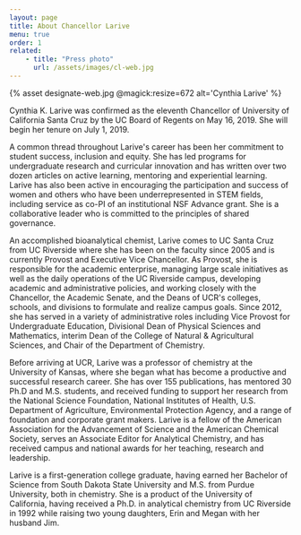 ```yaml
---
layout: page
title: About Chancellor Larive
menu: true
order: 1
related:
    - title: "Press photo"
      url: /assets/images/cl-web.jpg
---
```


{% asset designate-web.jpg @magick:resize=672 alt='Cynthia Larive' %}

Cynthia K. Larive was confirmed as the eleventh Chancellor of University of California Santa Cruz by the UC Board of Regents on May 16, 2019. She will begin her tenure on July 1, 2019.

A common thread throughout Larive's career has been her commitment to student success, inclusion and equity. She has led programs for undergraduate research and curricular innovation and has written over two dozen articles on active learning, mentoring and experiential learning. Larive has also been active in encouraging the participation and success of women and others who have been underrepresented in STEM fields, including service as co-PI of an institutional NSF Advance grant. She is a collaborative leader who is committed to the principles of shared governance.

An accomplished bioanalytical chemist, Larive comes to UC Santa Cruz from UC Riverside where she has been on the faculty since 2005 and is currently Provost and Executive Vice Chancellor. As Provost, she is responsible for the academic enterprise, managing large scale initiatives as well as the daily operations of the UC Riverside campus, developing academic and administrative policies, and working closely with the Chancellor, the Academic Senate, and the Deans of UCR\'s colleges, schools, and divisions to formulate and realize campus goals. Since 2012, she has served in a variety of administrative roles including Vice Provost for Undergraduate Education, Divisional Dean of Physical Sciences and Mathematics, interim Dean of the College of Natural & Agricultural Sciences, and Chair of the Department of Chemistry.

Before arriving at UCR, Larive was a professor of chemistry at the University of Kansas, where she began what has become a productive and successful research career. She has over 155 publications, has mentored 30 Ph.D and M.S. students, and received funding to support her research from the National Science Foundation, National Institutes of Health, U.S. Department of Agriculture, Environmental Protection Agency, and a range of foundation and corporate grant makers. Larive is a fellow of the American Association for the Advancement of Science and the American Chemical Society, serves an Associate Editor for Analytical Chemistry, and has received campus and national awards for her teaching, research and leadership.

Larive is a first-generation college graduate, having earned her Bachelor of Science from South Dakota State University and M.S. from Purdue University, both in chemistry. She is a product of the University of California, having received a Ph.D. in analytical chemistry from UC Riverside in 1992 while raising two young daughters, Erin and Megan with her husband Jim.
